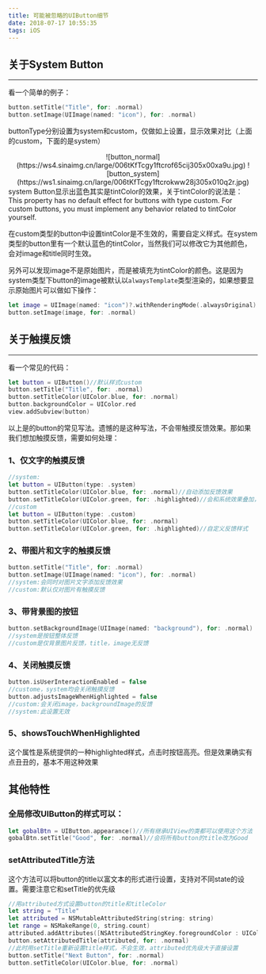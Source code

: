 ```yaml
---
title: 可能被忽略的UIButton细节
date: 2018-07-17 10:55:35
tags: iOS
---
```

## 关于System Button
---------------
看一个简单的例子：
```swift
button.setTitle("Title", for: .normal)
button.setImage(UIImage(named: "icon"), for: .normal)
```

buttonType分别设置为system和custom，仅做如上设置，显示效果对比（上面的custom，下面的是system）
<div align=center>
![button_normal](https://ws4.sinaimg.cn/large/006tKfTcgy1ftcrof65cij305x00xa9u.jpg)
![button_system](https://ws1.sinaimg.cn/large/006tKfTcgy1ftcrokww28j305x010q2r.jpg)
</div>
system Button显示出蓝色其实是tintColor的效果，关于tintColor的说法是：
<!--more-->
This property has no default effect for buttons with type custom. For custom buttons, you must implement any behavior related to tintColor yourself.

在custom类型的button中设置tintColor是不生效的，需要自定义样式。在system类型的button里有一个默认蓝色的tintColor，当然我们可以修改它为其他颜色，会对image和title同时生效。

另外可以发现image不是原始图片，而是被填充为tintColor的颜色。这是因为system类型下button的image被默认以`alwaysTemplate`类型渲染的，如果想要显示原始图片可以做如下操作：

```swift
let image = UIImage(named: "icon")?.withRenderingMode(.alwaysOriginal)
button.setImage(image, for: .normal)
```

## 关于触摸反馈
------

看一个常见的代码：

```swift
let button = UIButton()//默认样式custom
button.setTitle("Title", for: .normal)
button.setTitleColor(UIColor.blue, for: .normal)
button.backgroundColor = UIColor.red
view.addSubview(button)
```

以上是的button的常见写法。遗憾的是这种写法，不会带触摸反馈效果。那如果我们想加触摸反馈，需要如何处理：

### 1、仅文字的触摸反馈

```swift
//system:
let button = UIButton(type: .system)
button.setTitleColor(UIColor.blue, for: .normal)//自动添加反馈效果
button.setTitleColor(UIColor.green, for: .highlighted)//会和系统效果叠加，不可控，不建议写
//custom
let button = UIButton(type: .custom)
button.setTitleColor(UIColor.blue, for: .normal)
button.setTitleColor(UIColor.green, for: .highlighted)//自定义反馈样式
```

### 2、带图片和文字的触摸反馈

```swift
button.setTitle("Title", for: .normal)
button.setImage(UIImage(named: "icon"), for: .normal)
//system:会同时对图片文字添加反馈效果
//custom:默认仅对图片有触摸反馈
```

### 3、带背景图的按钮

```swift
button.setBackgroundImage(UIImage(named: "background"), for: .normal)
//system是按钮整体反馈
//custom是仅背景图片反馈，title，image无反馈
```

### 4、关闭触摸反馈

```swift
button.isUserInteractionEnabled = false
//custome，system均会关闭触摸反馈
button.adjustsImageWhenHighlighted = false
//custom:会关闭image，backgroundImage的反馈
//system:此设置无效
```

### 5、showsTouchWhenHighlighted

这个属性是系统提供的一种highlighted样式，点击时按钮高亮。但是效果确实有点丑丑的，基本不用这种效果

## 其他特性

### 全局修改UIButton的样式可以：

```swift
let gobalBtn = UIButton.appearance()//所有继承UIView的类都可以使用这个方法
gobalBtn.setTitle("Good", for: .normal)//会将所有button的title改为Good
```

### setAttributedTitle方法

这个方法可以将button的title以富文本的形式进行设置，支持对不同state的设置。需要注意它和setTitle的优先级

```swift
//用attributed方式设置button的title和titleColor
let string = "Title"
let attributed = NSMutableAttributedString(string: string)
let range = NSMakeRange(0, string.count)
attributed.addAttributes([NSAttributedStringKey.foregroundColor : UIColor.green], range: range)
button.setAttributedTitle(attributed, for: .normal)
//此时用setTitle重新设置title样式，不会生效，attributed优先级大于直接设置
button.setTitle("Next Button", for: .normal)
button.setTitleColor(UIColor.blue, for: .normal)
```

